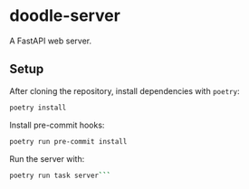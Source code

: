 # doodle-server

A FastAPI web server.

## Setup

After cloning the repository, install dependencies with `poetry`:
```sh
poetry install
```

Install pre-commit hooks:
```sh
poetry run pre-commit install
```

Run the server with:
```sh
poetry run task server```
